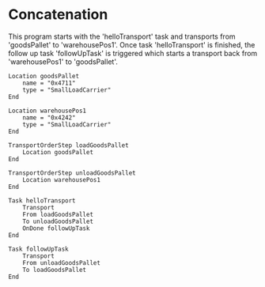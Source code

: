 # Concatenation

This program starts with the 'helloTransport' task and transports from 'goodsPallet' to 'warehousePos1'. Once task 'helloTransport' is finished, the follow up task 'followUpTask' is triggered which starts a transport back from 'warehousePos1' to 'goodsPallet'.

```text
Location goodsPallet
    name = "0x4711"
    type = "SmallLoadCarrier"
End

Location warehousePos1
    name = "0x4242"
    type = "SmallLoadCarrier"
End

TransportOrderStep loadGoodsPallet
    Location goodsPallet
End

TransportOrderStep unloadGoodsPallet
    Location warehousePos1
End

Task helloTransport
    Transport
    From loadGoodsPallet
    To unloadGoodsPallet
    OnDone followUpTask
End

Task followUpTask
    Transport
    From unloadGoodsPallet
    To loadGoodsPallet
End
```